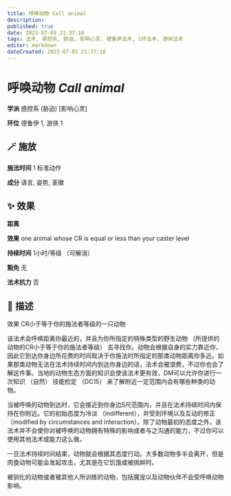 ```yaml
---
title: 呼唤动物 Call animal
description: 
published: true
date: 2023-07-03 21:37:18
tags: 法术, 惑控系, 胁迫, 影响心灵, 德鲁伊法术, 1环法术, 游侠法术
editor: markdown
dateCreated: 2023-07-03 21:37:18
---
```


# **呼唤动物** *Call animal*

**学派** 惑控系 (胁迫) \[影响心灵\] 

**环位** 德鲁伊 1, 游侠 1

## 🪄 施放

**施法时间** 1 标准动作

**成分** 语言, 姿势, 圣徽

## ✨ 效果  

**距离**  

**效果** one animal whose CR is equal or less than your caster level 

**持续时间** 1小时/等级 （可解消） 

**豁免** 无

**法术抗力** 否

## 📖 描述

效果              CR小于等于你的施法者等级的一只动物

该法术会呼唤距离你最近的，并且为你所指定的特殊类型的野生动物 （所提供的动物的CR小于等于你的施法者等级） 去寻找你。动物会根据自身的实力靠近你，因此它到达你身边所花费的时间取决于你施法时所指定的那类动物距离你多近。如果那类动物无法在法术持续时间内到达你身边的话，法术会被浪费，不过你也会了解这件事。当地的动物生态方面的知识会使该法术更有效，DM可以允许你进行一次知识 （自然） 技能检定 （DC15） 来了解附近一定范围内会有哪些种类的动物。

当被呼唤的动物到达时，它会接近到你身边5尺范围内，并且在法术持续时间内保持在你附近。它的初始态度为冷淡 （indifferent），并受到环境以及互动的修正 （modified by circumstances and interaction）。除了动物最初的态度之外，该法术并不会使你对被呼唤的动物拥有特殊的影响或者与之沟通的能力，不过你可以使用其他法术或能力这么做。

一旦法术持续时间结束，动物就会根据其态度行动。大多数动物多半会离开，但是肉食动物可能会发起攻击，尤其是在它饥饿或被挑衅时。

被驯化的动物或者被其他人所训练的动物，包括魔宠以及动物伙伴不会受呼唤动物影响。
    
